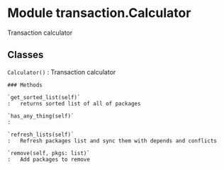 Module transaction.Calculator
=============================
Transaction calculator

Classes
-------

`Calculator()`
:   Transaction calculator

    ### Methods

    `get_sorted_list(self)`
    :   returns sorted list of all of packages

    `has_any_thing(self)`
    :

    `refresh_lists(self)`
    :   Refresh packages list and sync them with depends and conflicts

    `remove(self, pkgs: list)`
    :   Add packages to remove